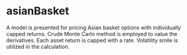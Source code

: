 # asianBasket
A model is presented for pricing Asian basket options with individually capped returns. Crude Monte Carlo method is employed to value the derivatives. Each asset return is capped with a rate.  Volatility smile is utilized in the calculation.
